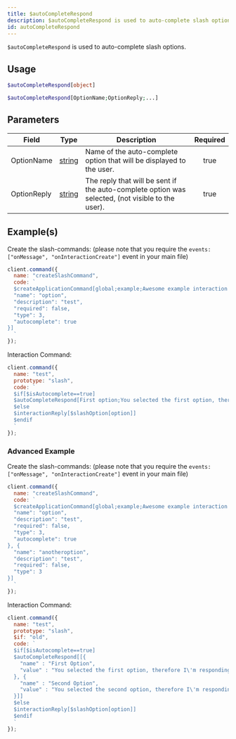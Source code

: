 ```yaml
---
title: $autoCompleteRespond
description: $autoCompleteRespond is used to auto-complete slash options.
id: autoCompleteRespond
---
```


`$autoCompleteRespond` is used to auto-complete slash options.

## Usage

```php
$autoCompleteRespond[object]
```

```php
$autoCompleteRespond[OptionName;OptionReply;...]
```

## Parameters

| Field       | Type                                                                                              | Description                                                                                      | Required |
| ----------- | ------------------------------------------------------------------------------------------------- | ------------------------------------------------------------------------------------------------ | :------: |
| OptionName  | [string](https://developer.mozilla.org/en-US/docs/Web/JavaScript/Reference/Global_Objects/String) | Name of the auto-complete option that will be displayed to the user.                             |   true   |
| OptionReply | [string](https://developer.mozilla.org/en-US/docs/Web/JavaScript/Reference/Global_Objects/String) | The reply that will be sent if the auto-complete option was selected, (not visible to the user). |   true   |

## Example(s)

Create the slash-commands: (please note that you require the `events: ["onMessage", "onInteractionCreate"]` event in
your main file)

```javascript
client.command({
  name: "createSlashCommand",
  code: `
  $createApplicationCommand[global;example;Awesome example interaction command with auto-complete!;true;true;slash;[{
  "name": "option",
  "description": "test",
  "required": false,
  "type": 3,
  "autocomplete": true
}]
  `
});
```

Interaction Command:

```javascript
client.command({
  name: "test",
  prototype: "slash",
  code: `
  $if[$isAutocomplete==true]
  $autoCompleteRespond[First option;You selected the first option, therefore I'm responding with this!;Second option;You selected the first second, therefore I'm responding with this!]
  $else
  $interactionReply[$slashOption[option]]
  $endif
  `
});
```

### Advanced Example

Create the slash-commands: (please note that you require the `events: ["onMessage", "onInteractionCreate"]` event in
your main file)

```javascript
client.command({
  name: "createSlashCommand",
  code: `
  $createApplicationCommand[global;example;Awesome example interaction command with auto-complete!;true;true;slash;[{
  "name": "option",
  "description": "test",
  "required": false,
  "type": 3,
  "autocomplete": true
}, {
  "name": "anotheroption",
  "description": "test",
  "required": false,
  "type": 3
}]
  `
});
```

Interaction Command:

```javascript
client.command({
  name: "test",
  prototype: "slash",
  $if: "old",
  code: `
  $if[$isAutocomplete==true]
  $autoCompleteRespond[[{ 
    "name" : "First Option",
    "value" : "You selected the first option, therefore I\'m responding with this!"
  }, {
    "name" : "Second Option",
    "value" : "You selected the second option, therefore I\'m responding with this!"
  }]]
  $else
  $interactionReply[$slashOption[option]]
  $endif
  `
});
```
